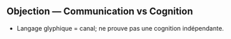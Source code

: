 ## Objection — Communication vs Cognition
- Langage glyphique = canal; ne prouve pas une cognition indépendante.
